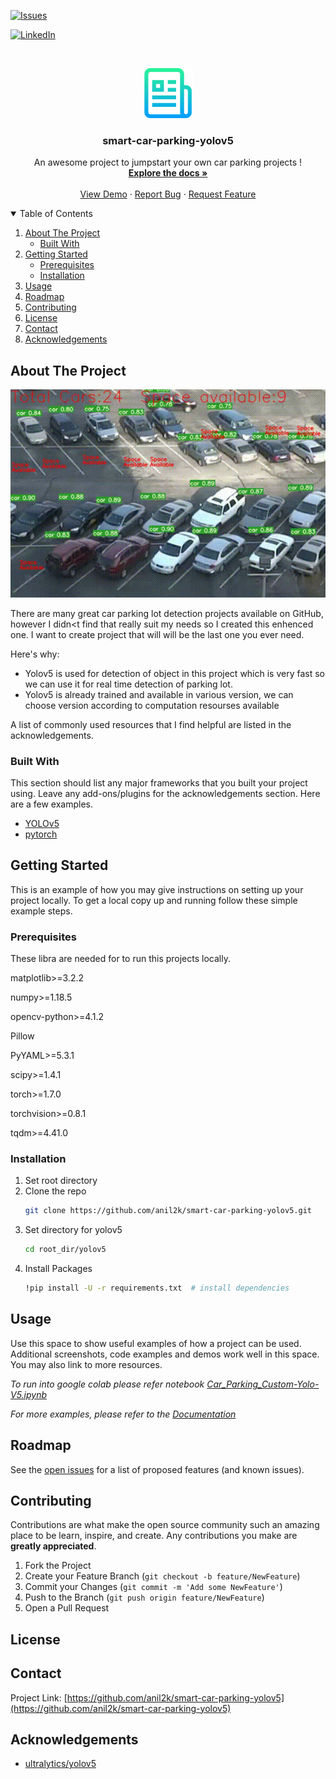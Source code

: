<!--
*** Thanks for checking out the Best-README-Template. If you have a suggestion
*** that would make this better, please fork the repo and create a pull request
*** or simply open an issue with the tag "enhancement".
*** Thanks again! Now go create something AMAZING! :D
-->



<!-- PROJECT SHIELDS -->
<!--
*** I'm using markdown "reference style" links for readability.
*** Reference links are enclosed in brackets [ ] instead of parentheses ( ).
*** See the bottom of this document for the declaration of the reference variables
*** for contributors-url, forks-url, etc. This is an optional, concise syntax you may use.
*** https://www.markdownguide.org/basic-syntax/#reference-style-links
-->
<!-- [![Contributors][contributors-shield]][contributors-url]
[![Forks][forks-shield]][forks-url]
[![Stargazers][stars-shield]][stars-url
[![MIT License][license-shield]][license-url]]-->
[![Issues][issues-shield]][issues-url]

[![LinkedIn][linkedin-shield]][linkedin-url]



<!-- PROJECT LOGO -->
<br />
<p align="center">
  <a href="https://github.com/anil2k/smart-car-parking-yolov5">
    <img src="logo.png" alt="Logo" width="80" height="80">
  </a>

  <h3 align="center">smart-car-parking-yolov5</h3>

  <p align="center">
    An awesome project to jumpstart your own car parking projects !
    <br />
    <a href="https://github.com/anil2kk/"><strong>Explore the docs »</strong></a>
    <br />
    <br />
    <a href="https://github.com/anil2k/smart-car-parking-yolov5/issues">View Demo</a>
    ·
    <a href="https://github.com/anil2k/smart-car-parking-yolov5/issues">Report Bug</a>
    ·
    <a href="https://github.com/anil2k/smart-car-parking-yolov5/issues">Request Feature</a>
  </p>
</p>



<!-- TABLE OF CONTENTS -->
<details open="open">
  <summary>Table of Contents</summary>
  <ol>
    <li>
      <a href="#about-the-project">About The Project</a>
      <ul>
        <li><a href="#built-with">Built With</a></li>
      </ul>
    </li>
    <li>
      <a href="#getting-started">Getting Started</a>
      <ul>
        <li><a href="#prerequisites">Prerequisites</a></li>
        <li><a href="#installation">Installation</a></li>
      </ul>
    </li>
    <li><a href="#usage">Usage</a></li>
    <li><a href="#roadmap">Roadmap</a></li>
    <li><a href="#contributing">Contributing</a></li>
    <li><a href="#license">License</a></li>
    <li><a href="#contact">Contact</a></li>
    <li><a href="#acknowledgements">Acknowledgements</a></li>
  </ol>
</details>



<!-- ABOUT THE PROJECT -->
## About The Project

[![Product Name Screen Shot][product-screenshot]](https://example.com)

There are many great car parking lot detection projects available on GitHub, however I didn<t find that really suit my needs so I created this enhenced one. I want to create project that will  will be the last one you ever need.

Here's why:
* Yolov5 is used for detection of object in this project which is very fast so we can use it for real time detection of parking lot.
* Yolov5 is already trained and available in various version, we can choose version according to computation resourses available

A list of commonly used resources that I find helpful are listed in the acknowledgements.

### Built With

This section should list any major frameworks that you built your project using. Leave any add-ons/plugins for the acknowledgements section. Here are a few examples.
* [YOLOv5](https://github.com/ultralytics/yolov5)
* [pytorch](https://github.com/pytorch/pytorch)




<!-- GETTING STARTED -->
## Getting Started

This is an example of how you may give instructions on setting up your project locally.
To get a local copy up and running follow these simple example steps.

### Prerequisites

These libra are needed for to run this projects locally.

matplotlib>=3.2.2

numpy>=1.18.5

opencv-python>=4.1.2

Pillow

PyYAML>=5.3.1

scipy>=1.4.1

torch>=1.7.0

torchvision>=0.8.1

tqdm>=4.41.0


### Installation

1. Set root directory
2. Clone the repo
   ```sh
   git clone https://github.com/anil2k/smart-car-parking-yolov5.git
   ```
3. Set directory for yolov5
   ```sh
   cd root_dir/yolov5
5. Install Packages
   ```sh
   !pip install -U -r requirements.txt  # install dependencies
   ```




<!-- USAGE EXAMPLES -->
## Usage

Use this space to show useful examples of how a project can be used. Additional screenshots, code examples and demos work well in this space. You may also link to more resources.

_To run into google colab please refer notebook [Car_Parking_Custom-Yolo-V5.ipynb](https://github.com/anil2k/smart-car-parking-yolov5/blob/main/Car_Parking_Custom-Yolo-V5.ipynb)_

_For more examples, please refer to the [Documentation](https://github.com/ultralytics/yolov5)_



<!-- ROADMAP -->
## Roadmap

See the [open issues](https://github.com/anil2k/smart-car-parking-yolov5/issues) for a list of proposed features (and known issues).



<!-- CONTRIBUTING -->
## Contributing

Contributions are what make the open source community such an amazing place to be learn, inspire, and create. Any contributions you make are **greatly appreciated**.

1. Fork the Project
2. Create your Feature Branch (`git checkout -b feature/NewFeature`)
3. Commit your Changes (`git commit -m 'Add some NewFeature'`)
4. Push to the Branch (`git push origin feature/NewFeature`)
5. Open a Pull Request



<!-- LICENSE -->
## License




<!-- CONTACT -->
## Contact



Project Link: [https://github.com/anil2k/smart-car-parking-yolov5](https://github.com/anil2k/smart-car-parking-yolov5)



<!-- ACKNOWLEDGEMENTS -->
## Acknowledgements
* [ultralytics/yolov5](https://github.com/anil2k/smart-car-parking-yolov5)






<!-- MARKDOWN LINKS & IMAGES -->
<!-- https://www.markdownguide.org/basic-syntax/#reference-style-links -->
[contributors-shield]: https://img.shields.io/github/contributors/othneildrew/Best-README-Template.svg?style=for-the-badge
[contributors-url]: https://github.com/anil2k/smart-car-parking-yolov5/graphs/contributors
[forks-shield]: https://img.shields.io/github/forks/othneildrew/Best-README-Template.svg?style=for-the-badge
[forks-url]: https://github.com/anil2k/smart-car-parking-yolov5/network
[stars-shield]: https://img.shields.io/github/stars/othneildrew/Best-README-Template.svg?style=for-the-badge
[stars-url]: https://github.com/othneildrew/Best-README-Template/stargazers
[issues-shield]: https://img.shields.io/github/issues/othneildrew/Best-README-Template.svg?style=for-the-badge
[issues-url]: https://github.com/othneildrew/Best-README-Template/issues
[license-shield]: https://img.shields.io/github/license/othneildrew/Best-README-Template.svg?style=for-the-badge
[license-url]: https://github.com/othneildrew/Best-README-Template/blob/master/LICENSE.txt
[linkedin-shield]: https://img.shields.io/badge/-LinkedIn-black.svg?style=for-the-badge&logo=linkedin&colorB=555
[linkedin-url]:  https://linkedin.com/in/anil2kk
[product-screenshot]: park.gif
